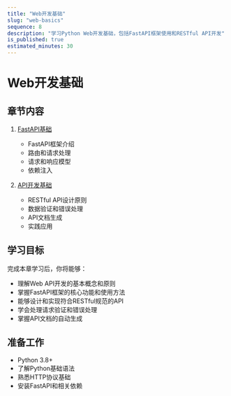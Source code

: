 ```yaml
---
title: "Web开发基础"
slug: "web-basics"
sequence: 8
description: "学习Python Web开发基础，包括FastAPI框架使用和RESTful API开发"
is_published: true
estimated_minutes: 30
---
```


# Web开发基础

## 章节内容

1. [FastAPI基础](./fastapi-basics.md)
   - FastAPI框架介绍
   - 路由和请求处理
   - 请求和响应模型
   - 依赖注入

2. [API开发基础](./api-development.md)
   - RESTful API设计原则
   - 数据验证和错误处理
   - API文档生成
   - 实践应用

## 学习目标

完成本章学习后，你将能够：

- 理解Web API开发的基本概念和原则
- 掌握FastAPI框架的核心功能和使用方法
- 能够设计和实现符合RESTful规范的API
- 学会处理请求验证和错误处理
- 掌握API文档的自动生成

## 准备工作

- Python 3.8+
- 了解Python基础语法
- 熟悉HTTP协议基础
- 安装FastAPI和相关依赖
